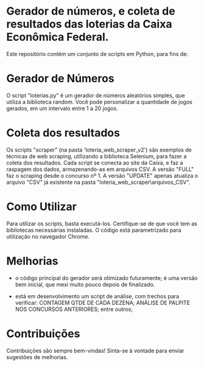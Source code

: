 # Gerador de números, e coleta de resultados das loterias da Caixa Econômica Federal.
Este repositório contém um conjunto de scripts em Python, para fins de:

# Gerador de Números
O script "loterias.py" é um gerador de números aleatórios simples, que utiliza a biblioteca random.
Você pode personalizar a quantidade de jogos gerados, em um intervalo entre 1 a 20 jogos.

# Coleta dos resultados
Os scripts "scraper" (na pasta 'loteria_web_scraper_v2') são exemplos de técnicas de web scraping, utilizando a biblioteca Selenium, para fazer a coleta dos resultados.
Cada script se conecta ao site da Caixa, e faz a raspagem dos dados, armazenando-as em arquivos CSV.
A versão "FULL" faz o scraping desde o concurso nº 1.
A versão "UPDATE" apenas atualiza o arquivo "CSV" já existente na pasta "loteria_web_scraper\arquivos_CSV".

# Como Utilizar
Para utilizar os scripts, basta executá-los.
Certifique-se de que você tem as bibliotecas necessárias instaladas.
O código está parametrizado para utilização no navegador Chrome.

# Melhorias
- o código principal do gerador será otimizado futuramente; é uma versão bem inicial, que mexi muito pouco depois de finalizado.

- está em desenvolvimento um script de análise, com trechos para verificar:
	CONTAGEM QTDE DE CADA DEZENA;
	ANÁLISE DE PALPITE NOS CONCURSOS ANTERIORES;
	entre outros;
	
# Contribuições
Contribuições são sempre bem-vindas!
Sinta-se à vontade para enviar sugestões de melhorias.
